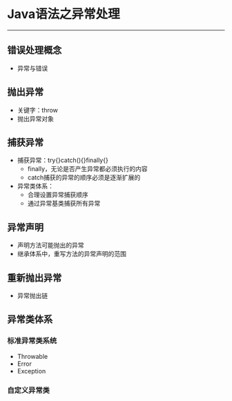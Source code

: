 # Java语法之异常处理
--------------------------------------
## 错误处理概念
- 异常与错误

## 抛出异常
- 关键字：throw
- 抛出异常对象

## 捕获异常
- 捕获异常：try{}catch(){}finally{}
	- finally，无论是否产生异常都必须执行的内容
	- catch捕获的异常的顺序必须是逐渐扩展的
- 异常类体系：
	- 合理设置异常捕获顺序
	- 通过异常基类捕获所有异常

## 异常声明
- 声明方法可能抛出的异常
- 继承体系中，重写方法的异常声明的范围

## 重新抛出异常
- 异常抛出链

## 异常类体系
### 标准异常类系统 
- Throwable
- Error
- Exception

### 自定义异常类